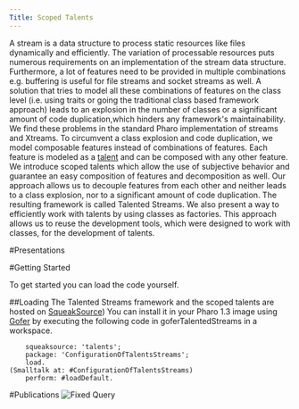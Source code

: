 ```yaml
---
Title: Scoped Talents
---
```


A stream is a data structure to process static resources like files dynamically and
efficiently. The variation of processable resources puts numerous requirements on
an implementation of the stream data structure. Furthermore, a lot of features need to be provided in multiple combinations e.g. buffering is useful for file streams and socket streams
as well. A solution that tries to model all these combinations of features on the
class level (i.e. using traits or going the traditional class based framework approach) leads to an explosion in the number of classes or a significant amount of code duplication,which hinders any framework's maintainability. We find these problems in the standard
Pharo implementation of streams and Xtreams. To circumvent a class explosion and code duplication, we model composable features instead of combinations of features. Each feature is modeled as a [talent](http://scg.unibe.ch/research/bifrost/talents) and can be composed with any other feature. We introduce scoped talents which allow the use of subjective behavior and guarantee an easy composition of features and decomposition as well. Our approach allows us to decouple features from each other and neither leads to a class explosion, nor to a significant amount of code duplication. The
resulting framework is called Talented Streams. We also present a way to efficiently work with talents by using classes as factories. This approach allows us to reuse the development tools, which were designed to work with classes, for the development of talents.

#Presentations


#Getting Started

To get started you can load the code yourself.


##Loading
The Talented Streams framework and the scoped talents are hosted on [SqueakSource](http://www.squeaksource.com/talents.html))
You can install it in your Pharo 1.3 image using [Gofer](http://www.lukas-renggli.ch/blog/gofer)
by executing the following code in goferTalentedStreams in a workspace.


```Gofer new 
	squeaksource: 'talents';
	package: 'ConfigurationOfTalentsStreams';
	load.
(Smalltalk at: #ConfigurationOfTalentsStreams)
	perform: #loadDefault.
```

#Publications
![Fixed Query](%base_url%/scgbib/fixedquery)
